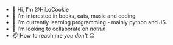 - 👋 Hi, I’m @HiLoCookie
- 👀 I’m interested in books, cats, music and coding
- 🌱 I’m currently learning programming - mainly python and JS.
- 💞️ I’m looking to collaborate on *nothin*
- 📫 How to reach me *you don't* 😉

<!---
HiLoCookie/HiLoCookie is a ✨ special ✨ repository because its `README.md` (this file) appears on your GitHub profile.
You can click the Preview link to take a look at your changes.
--->
